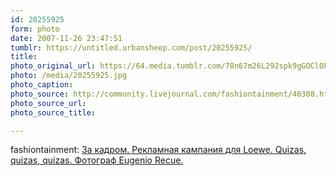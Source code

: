 ```yaml
---
id: 20255925
form: photo
date: 2007-11-26 23:47:51
tumblr: https://untitled.urbansheep.com/post/20255925/
title:
photo_original_url: https://64.media.tumblr.com/78n67m26L292spk9gGOClOFK_1280.jpg
photo: /media/20255925.jpg
photo_caption: 
photo_source: http://community.livejournal.com/fashiontainment/40308.html?style=mine#cutid1
photo_source_url:
photo_source_title:

---
```


<p>fashiontainment: <a href="http://community.livejournal.com/fashiontainment/40308.html">За кадром. Рекламная кампания для Loewe. Quizas, quizas, quizas. Фотограф Eugenio Recue.</a></p>
